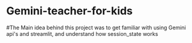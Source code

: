 ﻿# Gemini-teacher-for-kids
#The Main idea behind this project was to get familiar with  using Gemini api's and streamlit, and understand how session_state works
